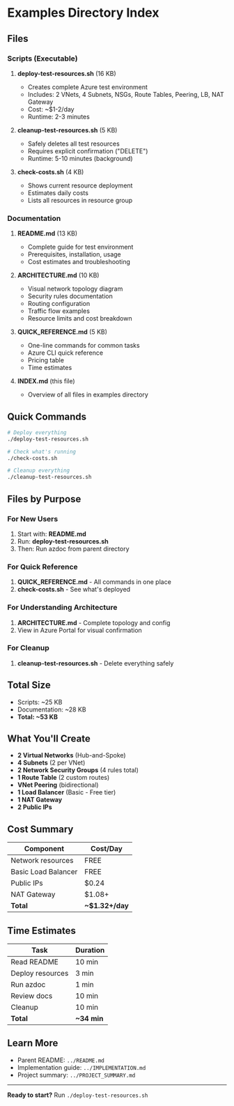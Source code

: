 # Examples Directory Index

## Files

### Scripts (Executable)

1. **deploy-test-resources.sh** (16 KB)
   - Creates complete Azure test environment
   - Includes: 2 VNets, 4 Subnets, NSGs, Route Tables, Peering, LB, NAT Gateway
   - Cost: ~$1-2/day
   - Runtime: 2-3 minutes

2. **cleanup-test-resources.sh** (5 KB)
   - Safely deletes all test resources
   - Requires explicit confirmation ("DELETE")
   - Runtime: 5-10 minutes (background)

3. **check-costs.sh** (4 KB)
   - Shows current resource deployment
   - Estimates daily costs
   - Lists all resources in resource group

### Documentation

1. **README.md** (13 KB)
   - Complete guide for test environment
   - Prerequisites, installation, usage
   - Cost estimates and troubleshooting

2. **ARCHITECTURE.md** (10 KB)
   - Visual network topology diagram
   - Security rules documentation
   - Routing configuration
   - Traffic flow examples
   - Resource limits and cost breakdown

3. **QUICK_REFERENCE.md** (5 KB)
   - One-line commands for common tasks
   - Azure CLI quick reference
   - Pricing table
   - Time estimates

4. **INDEX.md** (this file)
   - Overview of all files in examples directory

## Quick Commands

```bash
# Deploy everything
./deploy-test-resources.sh

# Check what's running
./check-costs.sh

# Cleanup everything
./cleanup-test-resources.sh
```

## Files by Purpose

### For New Users
1. Start with: **README.md**
2. Run: **deploy-test-resources.sh**
3. Then: Run azdoc from parent directory

### For Quick Reference
1. **QUICK_REFERENCE.md** - All commands in one place
2. **check-costs.sh** - See what's deployed

### For Understanding Architecture
1. **ARCHITECTURE.md** - Complete topology and config
2. View in Azure Portal for visual confirmation

### For Cleanup
1. **cleanup-test-resources.sh** - Delete everything safely

## Total Size

- Scripts: ~25 KB
- Documentation: ~28 KB
- **Total: ~53 KB**

## What You'll Create

- **2 Virtual Networks** (Hub-and-Spoke)
- **4 Subnets** (2 per VNet)
- **2 Network Security Groups** (4 rules total)
- **1 Route Table** (2 custom routes)
- **VNet Peering** (bidirectional)
- **1 Load Balancer** (Basic - Free tier)
- **1 NAT Gateway**
- **2 Public IPs**

## Cost Summary

| Component | Cost/Day |
|-----------|----------|
| Network resources | FREE |
| Basic Load Balancer | FREE |
| Public IPs | $0.24 |
| NAT Gateway | $1.08+ |
| **Total** | **~$1.32+/day** |

## Time Estimates

| Task | Duration |
|------|----------|
| Read README | 10 min |
| Deploy resources | 3 min |
| Run azdoc | 1 min |
| Review docs | 10 min |
| Cleanup | 10 min |
| **Total** | **~34 min** |

## Learn More

- Parent README: `../README.md`
- Implementation guide: `../IMPLEMENTATION.md`
- Project summary: `../PROJECT_SUMMARY.md`

---

**Ready to start?** Run `./deploy-test-resources.sh`

